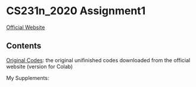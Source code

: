 # CS231n_2020 Assignment1

[Official Website](https://cs231n.github.io/assignments2020/assignment1/)

## Contents
[Original Codes](https://github.com/HXYfighter/CS231n_2020/tree/main/assignment1/Original%20Codes): the original unifinished codes downloaded from the official website (version for Colab)

My Supplements:

